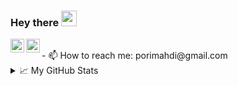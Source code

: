 ### Hey there <img src="https://media.giphy.com/media/hvRJCLFzcasrR4ia7z/giphy.gif" width="25px">

<a href="https://www.linkedin.com/in/mahdi-porheydari/">
  <img align="left" alt="Mahdi's LinkdeIN" width="22px" src="https://img.icons8.com/?size=512&id=13930&format=png" />
</a>
<a href="https://t.me/MahdiPorheydari">
  <img align="left" alt="Mahdi's Telegram" width="22px" src="https://img.icons8.com/?size=512&id=25n4hOEoY7ss&format=png" />
</a>
<br />
- 📫 How to reach me: porimahdi@gmail.com

<details>
<summary>📈 My GitHub Stats</summary>

<a href="https://github.com/MahdiPorheydarii">
  <img height=200 align="center" src="https://github-readme-stats.vercel.app/api?username=MahdiPorheydarii&show_icons=true&rank_icon=percentile&theme=dracula&border_color=00000000">
</a>
<a href="https://github.com/MahdiPorheydarii">
  <img height=200 align="center" src="https://github-readme-stats.vercel.app/api/top-langs?username=MahdiPorheydarii&layout=compact&langs_count=8&card_width=320&theme=dracula&border_color=00000000">
</a>
</details>

